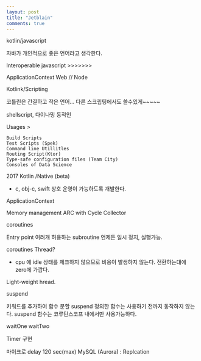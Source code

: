 ```yaml
---
layout: post
title: "Jetblain"
comments: true
---
```


kotlin/javascript

자바가 개인적으로 좋은 언어라고 생각한다.

Interoperable
javascript >>>>>>>



ApplicationContext
Web // Node




Kotlink/Scripting

코틀린은 간결하고 작은 언어...
다른 스크립팅에서도 쓸수있게~~~~~

shellscript, 다이나밍 동적인


Usages >
```
Build Scripts
Test Scripts (Spek)
Command line Utillitles
Routing Script(Ktor)
Type-safe configuration files (Team City)
Consoles of Data Science
```


2017
Kotlin /Native (beta)
- c, obj-c, swift
상호 운영이 가능하도록 개발한다.

ApplicationContext

Memory management
ARC with Cycle Collector








coroutines

Entry point 여러개 허용하는 subroutine
언제든 일시 정지, 실행가능.


coroutines Thread?

- cpu 에 idle 상태를 체크하지 않으므로 비용이 발생하지 않는다. 전환하는대에 zero에 가깝다.

Light-weight hread.





















suspend

키워드를 추가하여 함수 분할
suspend 정의한 함수는 사용하기 전까지 동작하지 않는다.
suspend 함수는 코루틴스코프 내에서만 사용가능하다.


waitOne
waitTwo


Timer 구현






















마이크로 delay 120 sec(max)
MySQL (Aurora) : Replcation
